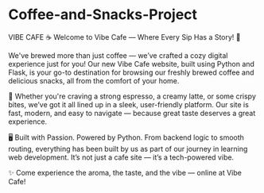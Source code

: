 # Coffee-and-Snacks-Project
VIBE CAFE
☕ Welcome to Vibe Cafe — Where Every Sip Has a Story! 🍩

We've brewed more than just coffee — we’ve crafted a cozy digital experience just for you!
Our new Vibe Cafe website, built using Python and Flask, is your go-to destination for browsing our freshly brewed coffee and delicious snacks, all from the comfort of your home.

🌟 Whether you're craving a strong espresso, a creamy latte, or some crispy bites, we’ve got it all lined up in a sleek, user-friendly platform.
Our site is fast, modern, and easy to navigate — because great taste deserves a great experience.

🖥️ Built with Passion. Powered by Python.
From backend logic to smooth routing, everything has been built by us as part of our journey in learning web development. It’s not just a cafe site — it’s a tech-powered vibe.

✨ Come experience the aroma, the taste, and the vibe — online at Vibe Cafe!

